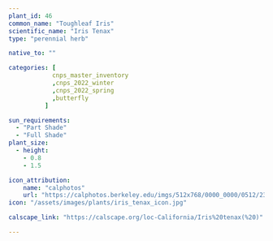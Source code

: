 ```yaml
---
plant_id: 46
common_name: "Toughleaf Iris"
scientific_name: "Iris Tenax"
type: "perennial herb"

native_to: ""

categories: [ 
            cnps_master_inventory
            ,cnps_2022_winter
            ,cnps_2022_spring
            ,butterfly
          ]

sun_requirements:
  - "Part Shade"
  - "Full Shade"
plant_size:
  - height: 
    - 0.8
    - 1.5

icon_attribution: 
    name: "calphotos"
    url: "https://calphotos.berkeley.edu/imgs/512x768/0000_0000/0512/2333.jpeg" 
icon: "/assets/images/plants/iris_tenax_icon.jpg"

calscape_link: "https://calscape.org/loc-California/Iris%20tenax(%20)"

---
```


